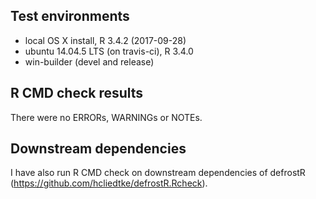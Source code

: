 ## Test environments
* local OS X install, R 3.4.2 (2017-09-28)
* ubuntu 14.04.5 LTS (on travis-ci), R 3.4.0
* win-builder (devel and release)


## R CMD check results
There were no ERRORs, WARNINGs or NOTEs.


## Downstream dependencies
I have also run R CMD check on downstream dependencies of defrostR
(https://github.com/hcliedtke/defrostR.Rcheck).
